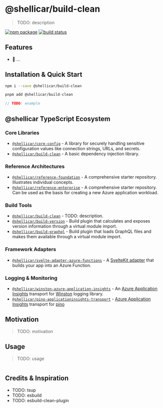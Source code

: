 # @shellicar/build-clean

> TODO: description

[![npm package](https://img.shields.io/npm/v/@shellicar/build-clean.svg)](https://npmjs.com/package/@shellicar/build-clean)
[![build status](https://github.com/shellicar/build-clean/actions/workflows/node.js.yml/badge.svg)](https://github.com/shellicar/build-clean/actions/workflows/node.js.yml)

## Features

* 🎯 ...

## Installation & Quick Start

```sh
npm i --save @shellicar/build-clean
```

```sh
pnpm add @shellicar/build-clean
```

```ts
// TODO: example
```

<!-- BEGIN_ECOSYSTEM -->

## @shellicar TypeScript Ecosystem

### Core Libraries

* [`@shellicar/core-config`](https://github.com/shellicar/core-config) - A library for securely handling sensitive configuration values like connection strings, URLs, and secrets.
* [`@shellicar/build-clean`](https://github.com/shellicar/build-clean) - A basic dependency injection library.

### Reference Architectures

* [`@shellicar/reference-foundation`](https://github.com/shellicar/reference-foundation) - A comprehensive starter repository. Illustrates individual concepts.
* [`@shellicar/reference-enterprise`](https://github.com/shellicar/reference-enterprise) - A comprehensive starter repository. Can be used as the basis for creating a new Azure application workload.

### Build Tools

* [`@shellicar/build-clean`](https://github.com/shellicar/build-clean) - TODO: description.
* [`@shellicar/build-version`](https://github.com/shellicar/build-version) - Build plugin that calculates and exposes version information through a virtual module import.
* [`@shellicar/build-graphql`](https://github.com/shellicar/build-graphql) - Build plugin that loads GraphQL files and makes them available through a virtual module import.

### Framework Adapters

* [`@shellicar/svelte-adapter-azure-functions`](https://github.com/shellicar/svelte-adapter-azure-functions) - A [SvelteKit adapter](https://kit.svelte.dev/docs/adapters) that builds your app into an Azure Function.

### Logging & Monitoring

* [`@shellicar/winston-azure-application-insights`](https://github.com/shellicar/winston-azure-application-insights) - An [Azure Application Insights](https://azure.microsoft.com/en-us/services/application-insights/) transport for [Winston](https://github.com/winstonjs/winston) logging library.
* [`@shellicar/pino-applicationinsights-transport`](https://github.com/shellicar/pino-applicationinsights-transport) - [Azure Application Insights](https://azure.microsoft.com/en-us/services/application-insights) transport for [pino](https://github.com/pinojs/pino)

<!-- END_ECOSYSTEM -->

## Motivation

> TODO: motivation

## Usage

> TODO: usage

```ts
```

## Credits & Inspiration

* TODO: tsup
* TODO: esbuild
* TODO: esbuild-clean-plugin
